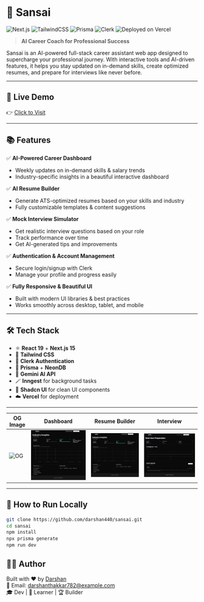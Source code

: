 # 🌱 Sansai

![Next.js](https://img.shields.io/badge/Next.js-15-blue?logo=next.js)
![TailwindCSS](https://img.shields.io/badge/TailwindCSS-3.4-teal?logo=tailwindcss)
![Prisma](https://img.shields.io/badge/Prisma-ORM-green?logo=prisma)
![Clerk](https://img.shields.io/badge/Auth-Clerk-purple)
![Deployed on Vercel](https://img.shields.io/badge/Deploy-Vercel-black?logo=vercel)

> **AI Career Coach for Professional Success**

Sansai is an AI-powered full-stack career assistant web app designed to supercharge your professional journey. With interactive tools and AI-driven features, it helps you stay updated on in-demand skills, create optimized resumes, and prepare for interviews like never before.

---

## 🚀 Live Demo  
👉 [Click to Visit](https://sansai-ten.vercel.app)

---

## 📚 Features

✅ **AI-Powered Career Dashboard**  
- Weekly updates on in-demand skills & salary trends  
- Industry-specific insights in a beautiful interactive dashboard  

✅ **AI Resume Builder**  
- Generate ATS-optimized resumes based on your skills and industry  
- Fully customizable templates & content suggestions  

✅ **Mock Interview Simulator**  
- Get realistic interview questions based on your role  
- Track performance over time  
- Get AI-generated tips and improvements  

✅ **Authentication & Account Management**  
- Secure login/signup with Clerk  
- Manage your profile and progress easily  

✅ **Fully Responsive & Beautiful UI**  
- Built with modern UI libraries & best practices  
- Works smoothly across desktop, tablet, and mobile

---

## 🛠️ Tech Stack

- ⚛️ **React 19** + **Next.js 15**  
- 🎨 **Tailwind CSS**  
- 🔐 **Clerk Authentication**  
- 💾 **Prisma** + **NeonDB**  
- 🧠 **Gemini AI API**  
- 🪄 **Inngest** for background tasks  
- 🧱 **Shadcn UI** for clean UI components  
- ☁️ **Vercel** for deployment

---

| OG Image | Dashboard | Resume Builder | Interview |
|----------|-----------|----------------|-----------|
| ![OG](public/preview.png) | ![Dashboard](public/preview-2.png) | ![Resume](public/preview-3.png) | ![Interview](public/preview-4.png) |


---

## 📂 How to Run Locally

```bash
git clone https://github.com/darshan440/sansai.git
cd sansai
npm install
npx prisma generate
npm run dev 

```
## 🧑‍💻 Author

Built with ❤️ by [Darshan](https://github.com/darshan440)  
📧 Email: darshanthakkar782@example.com  
🎓 Dev | 🚀 Learner | 🏆 Builder

